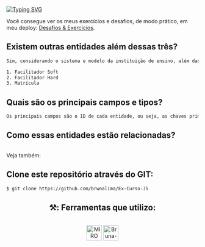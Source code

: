 [![Typing SVG](https://readme-typing-svg.herokuapp.com/?color=ffd700&size=40&center=true&vCenter=true&width=1000&lines=+SIR+-+SISTEMA+DE+INTEGRAÇÃO+DA+RESILIA)](https://git.io/typing-svg)


Você consegue ver os meus exercícios e desafios, de modo prático, em meu deploy: [Desafios & Exercícios](https://brwnalima.github.io/Ex-Curso-JS/).


## Existem outras entidades além dessas três?

```sh
Sim, considerando o sistema e modelo da instituição de ensino, além das entidades solicitadas (curso, turmas e alunos), foi necessário adicionar mais 3 entidades, sendo elas:

1. Facilitador Soft
2. Facilitador Hard
3. Matrícula

```

## Quais são os principais campos e tipos?

```sh
Os principais campos são o ID de cada entidade, ou seja, as chaves primárias. Esse campos, em sua maioria, são varchar. 

```

## Como essas entidades estão relacionadas?

```sh


```

Veja também:

## Clone este repositório através do GIT:

```sh
$ git clone https://github.com/brwnalima/Ex-Curso-JS
```







<div align='center'>

## ⚒️: Ferramentas que utilizo:

</div>


 <div style="display: inline_block" align = "center"><br>

  <img align="center" alt="MIRO" height="40" width="40" src="https://files.readme.io/17d4a23-miro-logo-color-square.png" />
  <img align="center" alt="Bruna-GitHub" height="40" width="40" src="https://www.iconsdb.com/icons/preview/color/FFD700/github-9-xxl.png" />
        
</div>
